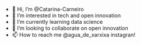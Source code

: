 - 👋 Hi, I’m @Catarina-Carneiro
- 👀 I’m interested in tech and open innovation
- 🌱 I’m currently learning data science 
- 💞️ I’m looking to collaborate on open innovation 
- 📫 How to reach me @agua_de_xarxixa instagran!

<!---
Catarina-Carneiro/Catarina-Carneiro is a ✨ special ✨ repository because its `README.md` (this file) appears on your GitHub profile.
You can click the Preview link to take a look at your changes.
--->
